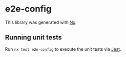 # e2e-config

This library was generated with [Nx](https://nx.dev).

## Running unit tests

Run `nx test e2e-config` to execute the unit tests via [Jest](https://jestjs.io).
